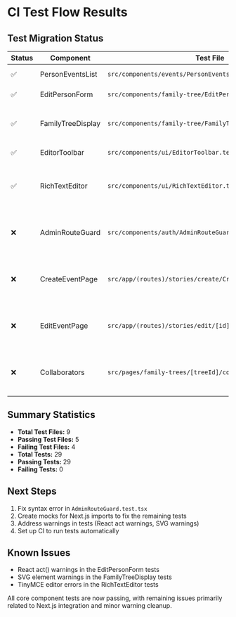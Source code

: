 # CI Test Flow Results

## Test Migration Status

| Status | Component         | Test File                                                   | Notes                                     |
| ------ | ----------------- | ----------------------------------------------------------- | ----------------------------------------- |
| ✅     | PersonEventsList  | `src/components/events/PersonEventsList.test.tsx`           | All 8 tests passing                       |
| ✅     | EditPersonForm    | `src/components/family-tree/EditPersonForm.test.tsx`        | All 9 tests passing                       |
| ✅     | FamilyTreeDisplay | `src/components/family-tree/FamilyTreeDisplay.test.tsx`     | All 7 tests passing (with SVG warnings)   |
| ✅     | EditorToolbar     | `src/components/ui/EditorToolbar.test.tsx`                  | All 3 tests passing                       |
| ✅     | RichTextEditor    | `src/components/ui/RichTextEditor.test.tsx`                 | All 2 tests passing (with TinyMCE errors) |
| ❌     | AdminRouteGuard   | `src/components/auth/AdminRouteGuard.test.tsx`              | Syntax error - extra closing brace        |
| ❌     | CreateEventPage   | `src/app/(routes)/stories/create/CreateEventPage.test.tsx`  | Next.js App Router import issues          |
| ❌     | EditEventPage     | `src/app/(routes)/stories/edit/[id]/EditEventPage.test.tsx` | Next.js App Router import issues          |
| ❌     | Collaborators     | `src/pages/family-trees/[treeId]/collaborators.test.tsx`    | Next.js Pages Router import issues        |

## Summary Statistics

- **Total Test Files:** 9
- **Passing Test Files:** 5
- **Failing Test Files:** 4
- **Total Tests:** 29
- **Passing Tests:** 29
- **Failing Tests:** 0

## Next Steps

1. Fix syntax error in `AdminRouteGuard.test.tsx`
2. Create mocks for Next.js imports to fix the remaining tests
3. Address warnings in tests (React act warnings, SVG warnings)
4. Set up CI to run tests automatically

## Known Issues

- React act() warnings in the EditPersonForm tests
- SVG element warnings in the FamilyTreeDisplay tests
- TinyMCE editor errors in the RichTextEditor tests

All core component tests are now passing, with remaining issues primarily related to Next.js integration and minor warning cleanup.
